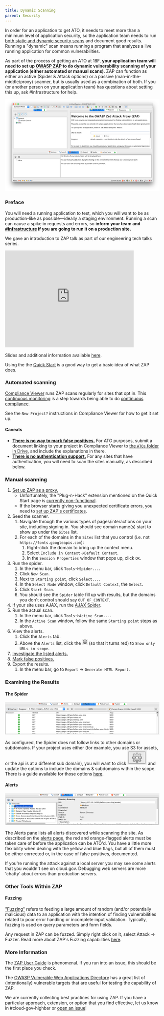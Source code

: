 ```yaml
---
title: Dynamic Scanning
parent: Security
---
```


In order for an application to get ATO, it needs to meet more than a minimum level of application security, so the application team needs to run [both static and dynamic security scans](../scanning/) and document good results. Running a "dynamic" scan means running a program that analyzes a live running application for common vulnerabilities.

As part of the process of getting an ATO at 18F, **your application team will need to set up [OWASP ZAP](https://www.owasp.org/index.php/OWASP_Zed_Attack_Proxy_Project) to do dynamic vulnerability scanning of your application (either automated or manual scans)**. ZAP can function as either an active (Spider & Attack options) or a passive (man-in-the-middle/proxy) scanner, but is usually used as a combination of both. If you (or another person on your application team) has questions about setting this up, ask #infrastructure for help.

![ZAP home screen](../../assets/images/zap_home.png)

### Preface

You will need a running application to test, which you will want to be as production-like as possible—ideally a staging environment. Running a scan can cause a spike in requests and errors, so **inform your team and [#infrastructure](https://18f.slack.com/messages/infrastructure/) if you are going to run it on a production site.**

We gave an introduction to ZAP talk as part of our engineering tech talks series.

<iframe width="420" height="315" src="https://www.youtube.com/embed/2Dp7pAvKHaM" frameborder="0" allowfullscreen></iframe>

Slides and additional information available [here](https://github.com/18F/tech-talks/tree/master/vuln-scanning).

Using the the [Quick Start](https://github.com/zaproxy/zap-core-help/wiki/HelpAddonsQuickstartQuickstart) is a good way to get a basic idea of what ZAP does.

### Automated scanning

[Compliance Viewer](https://compliance-viewer.18f.gov) runs ZAP scans regularly for sites that opt in. This [continuous monitoring](../../ato/walkthrough/#step-6--continuously-monitor-the-controls) is a step towards being able to do [continuous compliance](../../ato/types/#continuous-authorization).

See the `New Project?` instructions in Compliance Viewer for how to get it set up.

#### Caveats

* [**There is no way to mark false positives.**](https://github.com/18F/compliance-viewer/issues/57) For ATO purposes, submit a document linking to your project in Compliance Viewer to [the `ATOs` folder in Drive](https://drive.google.com/a/gsa.gov/folderview?id=0BynIxtx-CfkdckljM3BPSkdQT1U&usp=sharing), and include the explanations in there.
* [**There is no authentication support.**](https://github.com/18F/concourse-compliance-testing/issues/98) For any sites that have authentication, you will need to scan the sites manually, as described below.

### Manual scanning

1. [Set up ZAP as a proxy.](https://github.com/zaproxy/zap-core-help/wiki/HelpStartProxies)
    * Unfortunately, the "Plug-n-Hack" extension mentioned on the Quick Start page is [currently non-functional](https://github.com/zaproxy/zaproxy/issues/2069).
    * If the browser starts giving you unexpected certificate errors, you need to [set up ZAP's certificates](https://github.com/zaproxy/zap-core-help/wiki/HelpUiDialogsOptionsDynsslcert).
1. Seed the scanner.
    1. Navigate through the various types of pages/interactions on your site, including signing in. You should see domain name(s) start to show up under the `Sites` list.
    1. For each of the domains in the `Sites` list that you control (i.e. not `https://fonts.googleapis.com`):
        1. Right-click the domain to bring up the context menu.
        1. Select `Include in Context`->`Default Context`.
        1. In the `Session Properties` window that pops up, click `OK`.
1. Run the spider.
    1. In the menu bar, click `Tools`->`Spider...`.
    1. Click `New Scan`.
    1. Next to `Starting point`, click `Select...`.
    1. In the `Select Node` window, click `Default Context`, the `Select`.
    1. Click `Start Scan`.
    1. You should see the `Spider` table fill up with results, but the domains you don't control should say `OUT_OF_CONTEXT`.
1. If your site uses AJAX, run the [AJAX Spider](https://github.com/zaproxy/zap-core-help/wiki/HelpAddonsSpiderAjaxConcepts).
1. Run the actual scan.
    1. In the menu bar, click `Tools`->`Active Scan...`.
    1. In the `Active Scan` window, follow the same `Starting point` steps as above.
1. View the alerts.
    1. Click the `Alerts` tab.
    1. Above the `Alerts` list, click the ![target icon](../../assets/images/zap_target.png) (so that it turns red) to `Show only URLs in scope`.
1. [Investigate the listed alerts.](#alerts)
1. [Mark false positives.](http://stackoverflow.com/a/24779317/358804)
1. Export the results.
    1. In the menu bar, go to `Report` -> `Generate HTML Report`.

### Examining the Results

#### The Spider

![spider results](../../assets/images/spider_results.png)

As configured, the Spider does not follow links to other domains or subdomains. If your project uses either (for example, you use S3 for assets, or the api is at a different sub domain), you will want to click <img class="inline" src="../../assets/images/zap_options.png" alt="small options icon"/> and update the options to include the domains & subdomains within the scope. There is a guide available for those options [here](https://github.com/zaproxy/zap-core-help/wiki/HelpUiDialogsOptionsSpider).

#### Alerts

![alert results](../../assets/images/alert_results.png)

The Alerts pane lists all alerts discovered while scanning the site. As described on the [alerts page](../scanning#alerts), the red and orange-flagged alerts must be taken care of before the application can be ATO'd. You have a little more flexibility when dealing with the yellow and blue flags, but all of them must be either corrected or, in the case of false positives, documented.

If you're running the attack against a local server you may see some alerts that you wouldn't see on cloud.gov. Debugging web servers are more 'chatty' about errors than production servers.

### Other Tools Within ZAP

#### Fuzzing

["Fuzzing"](https://en.wikipedia.org/wiki/Fuzz_testing) refers to feeding a large amount of random (and/or potentially malicious) data to an application with the intention of finding vulnerabilities related to poor error handling or incomplete input validation. Typically, fuzzing is used on query parameters and form fields.

Any request in ZAP can be fuzzed. Simply right click on it, select Attack -> Fuzzer. Read more about ZAP's Fuzzing capabilities [here](https://github.com/zaproxy/zap-core-help/wiki/HelpAddonsFuzzConcepts).

### More Information

The [ZAP User Guide](https://github.com/zaproxy/zap-core-help/wiki) is phenomenal. If you run into an issue, this should be the first place you check.

The [OWASP Vulnerable Web Applications Directory](https://www.owasp.org/index.php/OWASP_Vulnerable_Web_Applications_Directory_Project#tab=Main) has a great list of (intentionally) vulnerable targets that are useful for testing the capability of ZAP.

We are currently collecting best practices for using ZAP. If you have a particular approach, extension, or option that you find effective, let us know in #cloud-gov-highbar or [open an issue](https://github.com/18f/before-you-ship/issues/new)!
